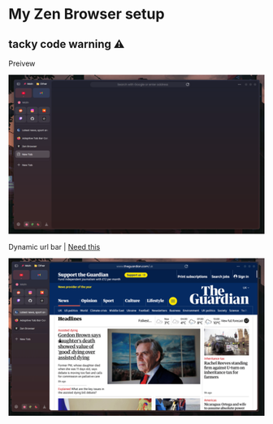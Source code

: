 # My Zen Browser setup
## tacky code warning ⚠️

Preivew

![Preview](preview.png)

Dynamic url bar | [Need this](https://addons.mozilla.org/en-GB/firefox/addon/adaptive-tab-bar-colour/)

![Dynamic](dynamic.gif)
